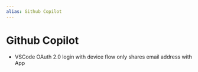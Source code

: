 ```yaml
---
alias: Github Copilot
---
```

# Github Copilot

- VSCode OAuth 2.0 login with device flow only shares email address with App